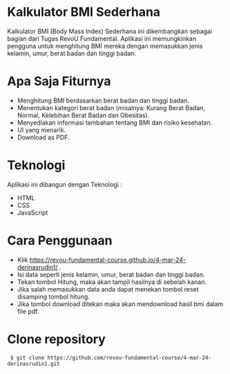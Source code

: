 # Kalkulator BMI Sederhana

Kalkulator BMI (Body Mass Index) Sederhana ini dikembangkan sebagai bagian dari Tugas RevoU Fundamental. Aplikasi ini memungkinkan pengguna untuk menghitung BMI mereka dengan memasukkan jenis kelamin, umur, berat badan dan tinggi badan.

# Apa Saja Fiturnya

- Menghitung BMI berdasarkan berat badan dan tinggi badan.
- Menentukan kategori berat badan (misalnya: Kurang Berat Badan, Normal, Kelebihan Berat Badan dan Obesitas).
- Menyediakan informasi tambahan tentang BMI dan risiko kesehatan.
- UI yang menarik.
- Download as PDF.

# Teknologi

Aplikasi ini dibangun dengan Teknologi :

- HTML
- CSS
- JavaScript

# Cara Penggunaan

- Klik https://revou-fundamental-course.github.io/4-mar-24-derinasrudin1/ .
- Isi data seperti jenis kelamin, umur, berat badan dan tinggi badan.
- Tekan tombol Hitung, maka akan tampil hasilnya di sebelah kanan.
- Jika salah memasukkan data anda dapat menekan tombol reset disamping tombol hitung.
- Jika tombol download ditekan maka akan mendownload hasil bmi dalam file pdf.

# Clone repository

```
 $ git clone https://github.com/revou-fundamental-course/4-mar-24-derinasrudin1.git
```

